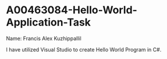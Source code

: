 # A00463084-Hello-World-Application-Task

Name: Francis Alex Kuzhippallil

I have utilized Visual Studio to create Hello World Program in C#.
